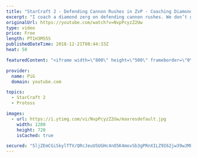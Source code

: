 ```yaml
---
title: "StarCraft 2 - Defending Cannon Rushes in ZvP - Coaching Diamond 1"
excerpt: "I coach a diamond zerg on defending cannon rushes. We don’t get to cover every variation but talk through many of the key details  -- Watch live at https://www.twitch.tv/x5_pig"
originalUrl: https://youtube.com/watch?v=NvpPcyzZ2Uw
type: video
price: Free
length: PT1H3M55S
publishedDateTime: 2018-12-21T08:44:33Z
heat: 50

featuredContent: "<iframe width=\"800\" height=\"500\" frameborder=\"0\" src=\"https://www.youtube.com/embed/NvpPcyzZ2Uw\" allow=\"accelerometer; autoplay; encrypted-media; gyroscope; picture-in-picture\" allowfullscreen></iframe>"

provider:
  name: PiG
  domain: youtube.com

topics:
  - StarCraft 2
  - Protoss

images:
  - url: https://i.ytimg.com/vi/NvpPcyzZ2Uw/maxresdefault.jpg
    width: 1280
    height: 720
    isCached: true

secured: "5ljZEmCGiSkylTTV/QRcJeuUSUGHc4nO5K4movSb3gPRnXILZ9I62jw39wJMLGYtsD7qJQ1XpYNHe9xRO1M00MQgP6MoaP37fJHDXgHhQGRTAQf79575219wj7yLtSHYJbZq01T2EzIt5q1smNFLEh/MtStlneteC3iLAZXPwtfirLCu+LTMiSg/ToYfdaHF4TeMSLE4zSE2bjmr7DpT2o3yltDh9k/Z2YW2j+FMhJ3tdE71folRLHGAFjA6lMQ+cpoFX87XeQSQsrppgXTh0DaQ8DkErruTlWWcnfRqgZMm63Yv+/zjNPb6mlKC7Y7BfKLcmaPU+wIZvQ9bC+PAbMx48uhWxl4a/XtF8Lm+K4DsYl0F/anJae7hRcTkOYQWRR6HzXvBhneJXTSyPjUj+qBc8XeX5km4Phc4yirfn3w=;V/DlOdiLuX3J8jnN/bPizA=="
---
```


